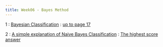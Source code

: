 ```yaml
---
title: Week06 - Bayes Method
---
```


1
: [Bayesian Classification](https://www.dropbox.com/s/cv22u3jlx2lrre5/Bayesian%20Classification%20withInsect_examples.pdf?dl=0)
  : [up to page 17]()


2
: [A simple explanation of Naive Bayes Classification](https://stackoverflow.com/questions/10059594/a-simple-explanation-of-naive-bayes-classification)
  : [The highest score answer]()
